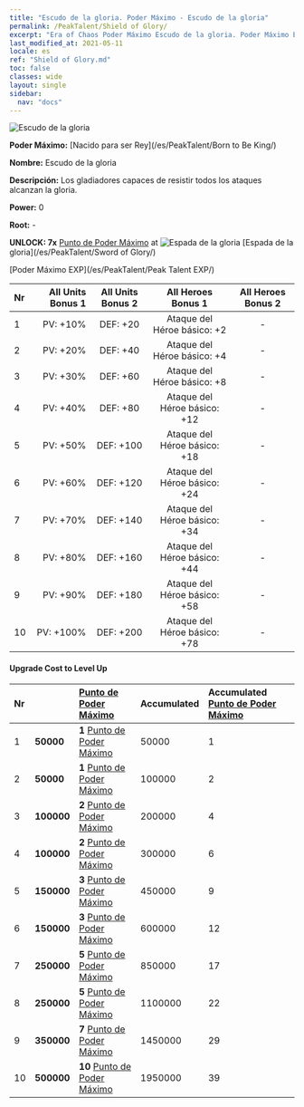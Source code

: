 ```yaml
---
title: "Escudo de la gloria. Poder Máximo - Escudo de la gloria"
permalink: /PeakTalent/Shield of Glory/
excerpt: "Era of Chaos Poder Máximo Escudo de la gloria. Poder Máximo Escudo de la gloria. Escudo de la gloria"
last_modified_at: 2021-05-11
locale: es
ref: "Shield of Glory.md"
toc: false
classes: wide
layout: single
sidebar:
  nav: "docs"
---
```


  ![Escudo de la gloria](/images/pt/talent_4202.png)

  **Poder Máximo:** [Nacido para ser Rey](/es/PeakTalent/Born to Be King/)

  **Nombre:** Escudo de la gloria

  **Descripción:** Los gladiadores capaces de resistir todos los ataques alcanzan la gloria.

  **Power:** 0

  **Root:** -

  **UNLOCK: 7x** [Punto de Poder Máximo](/ItemsES/con_934/) at ![Espada de la gloria](/images/pt/talent_4201.png) [Espada de la gloria](/es/PeakTalent/Sword of Glory/)

  [Poder Máximo EXP](/es/PeakTalent/Peak Talent EXP/)

  | Nr | All Units Bonus 1 | All Units Bonus 2 | All Heroes Bonus 1 | All Heroes Bonus 2 |
  |:---|--------------:|:-------------:|:-------------:|:-------------:|
  | 1 | PV: +10% | DEF: +20 | Ataque del Héroe básico: +2 | - |
  | 2 | PV: +20% | DEF: +40 | Ataque del Héroe básico: +4 | - |
  | 3 | PV: +30% | DEF: +60 | Ataque del Héroe básico: +8 | - |
  | 4 | PV: +40% | DEF: +80 | Ataque del Héroe básico: +12 | - |
  | 5 | PV: +50% | DEF: +100 | Ataque del Héroe básico: +18 | - |
  | 6 | PV: +60% | DEF: +120 | Ataque del Héroe básico: +24 | - |
  | 7 | PV: +70% | DEF: +140 | Ataque del Héroe básico: +34 | - |
  | 8 | PV: +80% | DEF: +160 | Ataque del Héroe básico: +44 | - |
  | 9 | PV: +90% | DEF: +180 | Ataque del Héroe básico: +58 | - |
  | 10 | PV: +100% | DEF: +200 | Ataque del Héroe básico: +78 | - |


#### Upgrade Cost to Level Up

  | Nr | <i class="fas fa-coins"/> | [Punto de Poder Máximo](/ItemsES/con_934/) | Accumulated <i class="fas fa-coins"/> | Accumulated [Punto de Poder Máximo](/ItemsES/con_934/) |
  |:---|:--------------|:-------------|:-------------|:-------------|
  | 1 | **50000** | **1** [Punto de Poder Máximo](/ItemsES/con_934/) | 50000 | 1 |
  | 2 | **50000** | **1** [Punto de Poder Máximo](/ItemsES/con_934/) | 100000 | 2 |
  | 3 | **100000** | **2** [Punto de Poder Máximo](/ItemsES/con_934/) | 200000 | 4 |
  | 4 | **100000** | **2** [Punto de Poder Máximo](/ItemsES/con_934/) | 300000 | 6 |
  | 5 | **150000** | **3** [Punto de Poder Máximo](/ItemsES/con_934/) | 450000 | 9 |
  | 6 | **150000** | **3** [Punto de Poder Máximo](/ItemsES/con_934/) | 600000 | 12 |
  | 7 | **250000** | **5** [Punto de Poder Máximo](/ItemsES/con_934/) | 850000 | 17 |
  | 8 | **250000** | **5** [Punto de Poder Máximo](/ItemsES/con_934/) | 1100000 | 22 |
  | 9 | **350000** | **7** [Punto de Poder Máximo](/ItemsES/con_934/) | 1450000 | 29 |
  | 10 | **500000** | **10** [Punto de Poder Máximo](/ItemsES/con_934/) | 1950000 | 39 |
